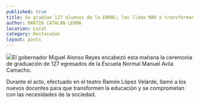 ```yaml
---
published: true
title: Se gradúan 127 alumnos de la ENMAC; los llama MAR a transformar la educación
author: MARTIN CATALAN LERMA
location: Local
category: Destacadas
layout: posts
---
```


![](http://i.imgur.com/utXu64Qm.jpg)El gobernador Miguel Alonso Reyes encabezó esta mañana la ceremonia de graduación de 127 egresados de la Escuela Normal Manuel Avila Camacho.

Durante el acto, efectuado en el teatro Ramón López Velarde, llamó a los nuevos docentes para que transformen la educación y se comprometan con las necesidades de la sociedad.
